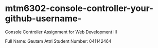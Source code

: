 # mtm6302-console-controller-your-github-username-
Console Controller Assignment for Web Development III

Full Name: Gautam Attri Student Number: 041142464
